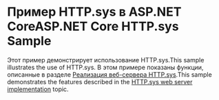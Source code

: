 # <a name="aspnet-core-httpsys-sample"></a><span data-ttu-id="383c1-101">Пример HTTP.sys в ASP.NET Core</span><span class="sxs-lookup"><span data-stu-id="383c1-101">ASP.NET Core HTTP.sys Sample</span></span>

<span data-ttu-id="383c1-102">Этот пример демонстрирует использование HTTP.sys.</span><span class="sxs-lookup"><span data-stu-id="383c1-102">This sample illustrates the use of HTTP.sys.</span></span> <span data-ttu-id="383c1-103">В этом примере показаны функции, описанные в разделе [Реализация веб-сервера HTTP.sys](https://docs.microsoft.com/aspnet/core/fundamentals/servers/httpsys).</span><span class="sxs-lookup"><span data-stu-id="383c1-103">This sample demonstrates the features described in the [HTTP.sys web server implementation](https://docs.microsoft.com/aspnet/core/fundamentals/servers/httpsys) topic.</span></span>
